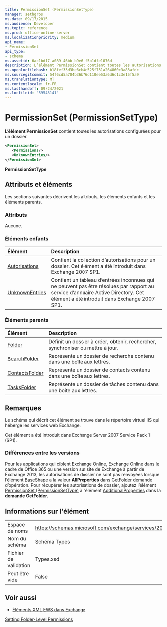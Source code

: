 ```yaml
---
title: PermissionSet (PermissionSetType)
manager: sethgros
ms.date: 09/17/2015
ms.audience: Developer
ms.topic: reference
ms.prod: office-online-server
ms.localizationpriority: medium
api_name:
- PermissionSet
api_type:
- schema
ms.assetid: 6ac1bd17-a089-46bb-b9e6-f5b1dfe1076d
description: L’élément PermissionSet contient toutes les autorisations configurées pour un dossier.
ms.openlocfilehash: b18fef33d3be6cb8c525f731a264860c3a83afdc
ms.sourcegitcommit: 54f6cd5a704b36b76d110ee53a6d6c1c3e15f5a9
ms.translationtype: MT
ms.contentlocale: fr-FR
ms.lasthandoff: 09/24/2021
ms.locfileid: "59543141"
---
```

# <a name="permissionset-permissionsettype"></a>PermissionSet (PermissionSetType)

**L’élément PermissionSet** contient toutes les autorisations configurées pour un dossier. 
  
```XML
<PermissionSet>
   <Permissions/>
   <UnknownEntries/>
</PermissionSet>
```

 **PermissionSetType**
## <a name="attributes-and-elements"></a>Attributs et éléments

Les sections suivantes décrivent les attributs, les éléments enfants et les éléments parents.
  
### <a name="attributes"></a>Attributs

Aucune.
  
### <a name="child-elements"></a>Éléments enfants

|**Élément**|**Description**|
|:-----|:-----|
|[Autorisations](permissions.md) <br/> |Contient la collection d’autorisations pour un dossier. Cet élément a été introduit dans Exchange 2007 SP1.  <br/> |
|[UnknownEntries](unknownentries.md) <br/> |Contient un tableau d’entrées inconnues qui ne peuvent pas être résolues par rapport au service d’annuaire Active Directory. Cet élément a été introduit dans Exchange 2007 SP1.  <br/> |
   
### <a name="parent-elements"></a>Éléments parents

|**Élément**|**Description**|
|:-----|:-----|
|[Folder](folder.md) <br/> |Définit un dossier à créer, obtenir, rechercher, synchroniser ou mettre à jour.  <br/> |
|[SearchFolder](searchfolder.md) <br/> |Représente un dossier de recherche contenu dans une boîte aux lettres.  <br/> |
|[ContactsFolder](contactsfolder.md) <br/> |Représente un dossier de contacts contenu dans une boîte aux lettres.  <br/> |
|[TasksFolder](tasksfolder.md) <br/> |Représente un dossier de tâches contenu dans une boîte aux lettres.  <br/> |
   
## <a name="remarks"></a>Remarques

Le schéma qui décrit cet élément se trouve dans le répertoire virtuel IIS qui héberge les services web Exchange.
  
Cet élément a été introduit dans Exchange Server 2007 Service Pack 1 (SP1).
  
### <a name="version-differences"></a>Différences entre les versions

Pour les applications qui ciblent Exchange Online, Exchange Online dans le cadre de Office 365 ou une version sur site de Exchange à partir de Exchange 2013, les autorisations de dossier ne sont pas renvoyées lorsque l’élément [BaseShape](baseshape.md) a la valeur **AllProperties** dans [GetFolder](getfolder-operation.md) demande d’opération. Pour récupérer les autorisations de dossier, ajoutez l’élément [PermissionSet (PermissionSetType)](permissionset-permissionsettype.md) à l’élément [AdditionalProperties](additionalproperties.md) dans la **demande GetFolder.** 
  
## <a name="element-information"></a>Informations sur l'élément

|||
|:-----|:-----|
|Espace de noms  <br/> |https://schemas.microsoft.com/exchange/services/2006/types  <br/> |
|Nom du schéma  <br/> |Schéma Types  <br/> |
|Fichier de validation  <br/> |Types.xsd  <br/> |
|Peut être vide  <br/> |False  <br/> |
   
## <a name="see-also"></a>Voir aussi



- [Éléments XML EWS dans Exchange](ews-xml-elements-in-exchange.md)


[Setting Folder-Level Permissions](https://msdn.microsoft.com/library/c7530e86-5112-401c-b10a-9c054ae59f07%28Office.15%29.aspx)

